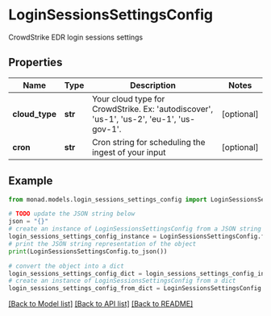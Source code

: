 # LoginSessionsSettingsConfig

CrowdStrike EDR login sessions settings

## Properties

Name | Type | Description | Notes
------------ | ------------- | ------------- | -------------
**cloud_type** | **str** | Your cloud type for CrowdStrike. Ex: &#39;autodiscover&#39;, &#39;us-1&#39;, &#39;us-2&#39;, &#39;eu-1&#39;, &#39;us-gov-1&#39;. | [optional] 
**cron** | **str** | Cron string for scheduling the ingest of your input | [optional] 

## Example

```python
from monad.models.login_sessions_settings_config import LoginSessionsSettingsConfig

# TODO update the JSON string below
json = "{}"
# create an instance of LoginSessionsSettingsConfig from a JSON string
login_sessions_settings_config_instance = LoginSessionsSettingsConfig.from_json(json)
# print the JSON string representation of the object
print(LoginSessionsSettingsConfig.to_json())

# convert the object into a dict
login_sessions_settings_config_dict = login_sessions_settings_config_instance.to_dict()
# create an instance of LoginSessionsSettingsConfig from a dict
login_sessions_settings_config_from_dict = LoginSessionsSettingsConfig.from_dict(login_sessions_settings_config_dict)
```
[[Back to Model list]](../README.md#documentation-for-models) [[Back to API list]](../README.md#documentation-for-api-endpoints) [[Back to README]](../README.md)


